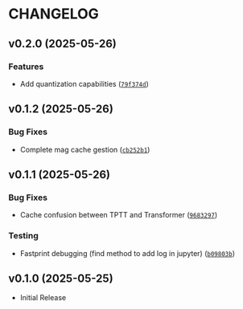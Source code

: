 # CHANGELOG

<!-- version list -->

## v0.2.0 (2025-05-26)

### Features

- Add quantization capabilities
  ([`79f374d`](https://github.com/fabienfrfr/LiZA/commit/79f374dfea4cddca3dd283093619d74f372d7acb))


## v0.1.2 (2025-05-26)

### Bug Fixes

- Complete mag cache gestion
  ([`cb252b1`](https://github.com/fabienfrfr/LiZA/commit/cb252b163311d390369aa7e23a19f5bf3784ebba))


## v0.1.1 (2025-05-26)

### Bug Fixes

- Cache confusion between TPTT and Transformer
  ([`9683297`](https://github.com/fabienfrfr/LiZA/commit/9683297a13271057d87b67badf8eb9768cb00555))

### Testing

- Fastprint debugging (find method to add log in jupyter)
  ([`b09803b`](https://github.com/fabienfrfr/LiZA/commit/b09803b8f696ed69c7ade498d9b4205ac07f7dd2))


## v0.1.0 (2025-05-25)

- Initial Release

